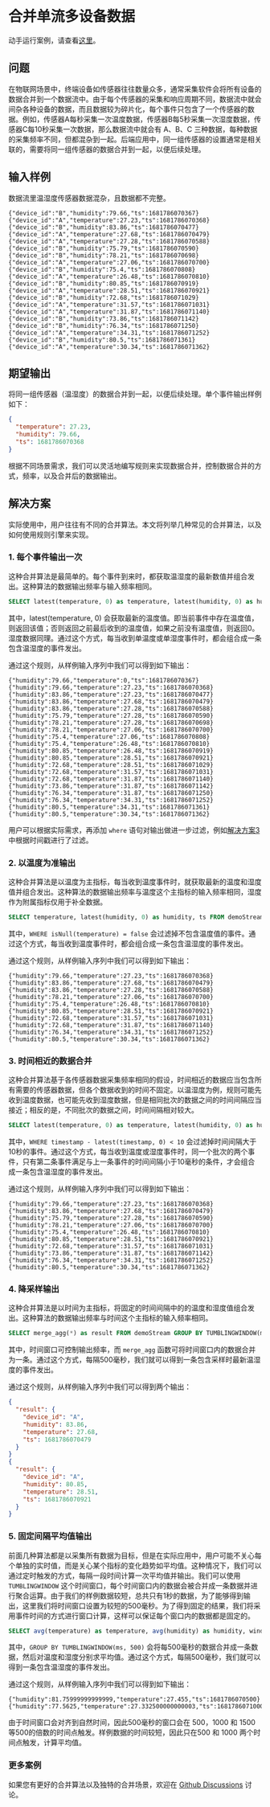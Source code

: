 # 合并单流多设备数据

动手运行案例，请查看[这里](../howto.md)。

## 问题

在物联网场景中，终端设备如传感器往往数量众多，通常采集软件会将所有设备的数据合并到一个数据流中。由于每个传感器的采集和响应周期不同，数据流中就会间杂各种设备的数据，而且数据较为碎片化，每个事件只包含了一个传感器的数据。例如，传感器A每秒采集一次温度数据，传感器B每5秒采集一次湿度数据，传感器C每10秒采集一次数据，那么数据流中就会有 A、B、C 三种数据，每种数据的采集频率不同，但都混杂到一起。后端应用中，同一组传感器的设置通常是相关联的，需要将同一组传感器的数据合并到一起，以便后续处理。

## 输入样例

数据流里温湿度传感器数据混杂，且数据都不完整。

```text
{"device_id":"B","humidity":79.66,"ts":1681786070367}
{"device_id":"A","temperature":27.23,"ts":1681786070368}
{"device_id":"B","humidity":83.86,"ts":1681786070477}
{"device_id":"A","temperature":27.68,"ts":1681786070479}
{"device_id":"A","temperature":27.28,"ts":1681786070588}
{"device_id":"B","humidity":75.79,"ts":1681786070590}
{"device_id":"B","humidity":78.21,"ts":1681786070698}
{"device_id":"A","temperature":27.06,"ts":1681786070700}
{"device_id":"B","humidity":75.4,"ts":1681786070808}
{"device_id":"A","temperature":26.48,"ts":1681786070810}
{"device_id":"B","humidity":80.85,"ts":1681786070919}
{"device_id":"A","temperature":28.51,"ts":1681786070921}
{"device_id":"B","humidity":72.68,"ts":1681786071029}
{"device_id":"A","temperature":31.57,"ts":1681786071031}
{"device_id":"A","temperature":31.87,"ts":1681786071140}
{"device_id":"B","humidity":73.86,"ts":1681786071142}
{"device_id":"B","humidity":76.34,"ts":1681786071250}
{"device_id":"A","temperature":34.31,"ts":1681786071252}
{"device_id":"B","humidity":80.5,"ts":1681786071361}
{"device_id":"A","temperature":30.34,"ts":1681786071362}
```

## 期望输出

将同一组传感器（温湿度）的数据合并到一起，以便后续处理。单个事件输出样例如下：

```json
{
  "temperature": 27.23,
  "humidity": 79.66,
  "ts": 1681786070368
}
```

根据不同场景需求，我们可以灵活地编写规则来实现数据合并，控制数据合并的方式，频率，以及合并后的数据输出。

## 解决方案

实际使用中，用户往往有不同的合并算法。本文将列举几种常见的合并算法，以及如何使用规则引擎来实现。

### 1. 每个事件输出一次

这种合并算法是最简单的。每个事件到来时，都获取温湿度的最新数值并组合发出。这种算法的数据输出频率与输入频率相同。

```SQL
SELECT latest(temperature, 0) as temperature, latest(humidity, 0) as humidity, ts FROM demoStream
```

其中，latest(temperature, 0) 会获取最新的温度值。即当前事件中存在温度值，则返回该值；否则返回之前最后收到的温度值，如果之前没有温度值，则返回0。湿度数据同理。通过这个方式，每当收到单温度或单湿度事件时，都会组合成一条包含温湿度的事件发出。

通过这个规则，从样例输入序列中我们可以得到如下输出：

```text
{"humidity":79.66,"temperature":0,"ts":1681786070367}
{"humidity":79.66,"temperature":27.23,"ts":1681786070368}
{"humidity":83.86,"temperature":27.23,"ts":1681786070477}
{"humidity":83.86,"temperature":27.68,"ts":1681786070479}
{"humidity":83.86,"temperature":27.28,"ts":1681786070588}
{"humidity":75.79,"temperature":27.28,"ts":1681786070590}
{"humidity":78.21,"temperature":27.28,"ts":1681786070698}
{"humidity":78.21,"temperature":27.06,"ts":1681786070700}
{"humidity":75.4,"temperature":27.06,"ts":1681786070808}
{"humidity":75.4,"temperature":26.48,"ts":1681786070810}
{"humidity":80.85,"temperature":26.48,"ts":1681786070919}
{"humidity":80.85,"temperature":28.51,"ts":1681786070921}
{"humidity":72.68,"temperature":28.51,"ts":1681786071029}
{"humidity":72.68,"temperature":31.57,"ts":1681786071031}
{"humidity":72.68,"temperature":31.87,"ts":1681786071140}
{"humidity":73.86,"temperature":31.87,"ts":1681786071142}
{"humidity":76.34,"temperature":31.87,"ts":1681786071250}
{"humidity":76.34,"temperature":34.31,"ts":1681786071252}
{"humidity":80.5,"temperature":34.31,"ts":1681786071361}
{"humidity":80.5,"temperature":30.34,"ts":1681786071362}
```

用户可以根据实际需求，再添加 `where` 语句对输出做进一步过滤，例如[解决方案3](#3-时间相近的数据合并)中根据时间戳进行了过滤。

### 2. 以温度为准输出

这种合并算法是以温度为主指标，每当收到温度事件时，就获取最新的温度和湿度值并组合发出。这种算法的数据输出频率与温度这个主指标的输入频率相同，湿度作为附属指标仅用于补全数据。

```SQL
SELECT temperature, latest(humidity, 0) as humidity, ts FROM demoStream WHERE isNull(temperature) = false
```

其中，`WHERE isNull(temperature) = false` 会过滤掉不包含温度值的事件。通过这个方式，每当收到温度事件时，都会组合成一条包含温湿度的事件发出。

通过这个规则，从样例输入序列中我们可以得到如下输出：

```text
{"humidity":79.66,"temperature":27.23,"ts":1681786070368}
{"humidity":83.86,"temperature":27.68,"ts":1681786070479}
{"humidity":83.86,"temperature":27.28,"ts":1681786070588}
{"humidity":78.21,"temperature":27.06,"ts":1681786070700}
{"humidity":75.4,"temperature":26.48,"ts":1681786070810}
{"humidity":80.85,"temperature":28.51,"ts":1681786070921}
{"humidity":72.68,"temperature":31.57,"ts":1681786071031}
{"humidity":72.68,"temperature":31.87,"ts":1681786071140}
{"humidity":76.34,"temperature":34.31,"ts":1681786071252}
{"humidity":80.5,"temperature":30.34,"ts":1681786071362}
```

### 3. 时间相近的数据合并

这种合并算法基于各传感器数据采集频率相同的假设，时间相近的数据应当包含所有需要的传感器数据，但各个数据收到的时间不固定。以温湿度为例，规则可能先收到温度数据，也可能先收到湿度数据，但是相同批次的数据之间的时间间隔应当接近；相反的是，不同批次的数据之间，时间间隔相对较大。

```SQL
SELECT latest(temperature, 0) as temperature, latest(humidity, 0) as humidity, ts FROM demoStream WHERE ts - lag(ts) < 10
```

其中，`WHERE timestamp - latest(timestamp, 0) < 10` 会过滤掉时间间隔大于10秒的事件。通过这个方式，每当收到温度或湿度事件时，同一个批次的两个事件，只有第二条事件满足与上一条事件的时间间隔小于10毫秒的条件，才会组合成一条包含温湿度的事件发出。

通过这个规则，从样例输入序列中我们可以得到如下输出：

```text
{"humidity":79.66,"temperature":27.23,"ts":1681786070368}
{"humidity":83.86,"temperature":27.68,"ts":1681786070479}
{"humidity":75.79,"temperature":27.28,"ts":1681786070590}
{"humidity":78.21,"temperature":27.06,"ts":1681786070700}
{"humidity":75.4,"temperature":26.48,"ts":1681786070810}
{"humidity":80.85,"temperature":28.51,"ts":1681786070921}
{"humidity":72.68,"temperature":31.57,"ts":1681786071031}
{"humidity":73.86,"temperature":31.87,"ts":1681786071142}
{"humidity":76.34,"temperature":34.31,"ts":1681786071252}
{"humidity":80.5,"temperature":30.34,"ts":1681786071362}
```

### 4. 降采样输出

这种合并算法是以时间为主指标，将固定的时间间隔中的的温度和湿度值组合发出。这种算法的数据输出频率与时间这个主指标的输入频率相同。

```SQL
SELECT merge_agg(*) as result FROM demoStream GROUP BY TUMBLINGWINDOW(ms, 500)
```

其中，时间窗口可控制输出频率，而 `merge_agg` 函数可将时间窗口内的数据合并为一条。通过这个方式，每隔500毫秒，我们就可以得到一条包含采样时最新温湿度的事件发出。

通过这个规则，从样例输入序列中我们可以得到两个输出：

```json lines
{
  "result": {
    "device_id": "A",
    "humidity": 83.86,
    "temperature": 27.68,
    "ts": 1681786070479
  }
}
{
  "result": {
    "device_id": "A",
    "humidity": 80.85,
    "temperature": 28.51,
    "ts": 1681786070921
  }
}
```

### 5. 固定间隔平均值输出

前面几种算法都是以采集所有数据为目标，但是在实际应用中，用户可能不关心每个单独的实时值，而是关心某个指标的变化趋势如平均值。这种情况下，我们可以通过定时触发的方式，每隔一段时间计算一次平均值并输出。我们可以使用 `TUMBLINGWINDOW` 这个时间窗口，每个时间窗口内的数据会被合并成一条数据并进行聚合运算。由于我们的样例数据较短，总共只有1秒的数据，为了能够得到输出，这里我们将时间窗口设置为较短的500毫秒。为了得到固定的结果，我们将采用事件时间的方式进行窗口计算，这样可以保证每个窗口内的数据都是固定的。

```SQL
SELECT avg(temperature) as temperature, avg(humidity) as humidity, window_end() as ts FROM demoStream GROUP BY TUMBLINGWINDOW(ms, 500)
```

其中，`GROUP BY TUMBLINGWINDOW(ms, 500)` 会将每500毫秒的数据合并成一条数据，然后对温度和湿度分别求平均值。通过这个方式，每隔500毫秒，我们就可以得到一条包含温湿度的事件发出。

通过这个规则，从样例输入序列中我们可以得到如下输出：

```text
{"humidity":81.75999999999999,"temperature":27.455,"ts":1681786070500}
{"humidity":77.5625,"temperature":27.332500000000003,"ts":1681786071000}
```

由于时间窗口会对齐到自然时间，因此500毫秒的窗口会在 500，1000 和 1500 等500的倍数的时间点触发。样例数据的时间较短，因此只在500 和 1000 两个时间点触发，计算平均值。

### 更多案例

如果您有更好的合并算法以及独特的合并场景，欢迎在 [Github Discussions](https://github.com/lf-edge/ekuiper/discussions/categories/use-case) 讨论。
